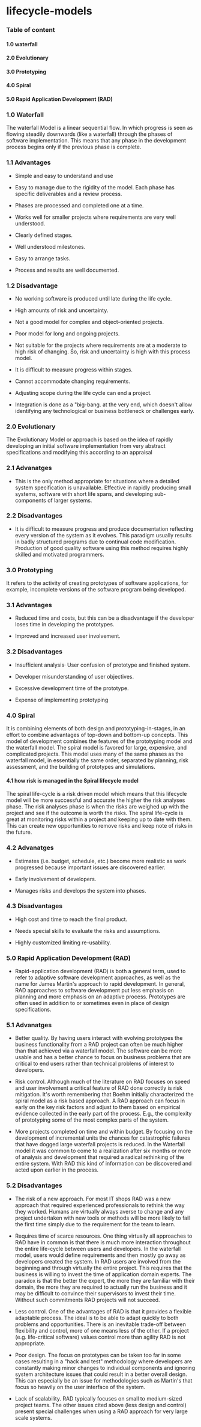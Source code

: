 # lifecycle-models
### Table of content
#### 1.0 waterfall
#### 2.0 Evolutionary
#### 3.0 Prototyping
#### 4.0 Spiral
#### 5.0 Rapid Application Development (RAD)

### 1.0 Waterfall
   The waterfall Model is a linear sequential flow. In which progress is seen as flowing steadily downwards (like a waterfall) through the phases of software implementation. This means that any phase in the development process begins only if the previous phase is complete.
    
   ### 1.1 Advantages
     
   - Simple and easy to understand and use

   - Easy to manage due to the rigidity of the model. Each phase has specific deliverables and a review process.

   - Phases are processed and completed one at a time.

   - Works well for smaller projects where requirements are very well understood.

   - Clearly defined stages.

   - Well understood milestones.

   - Easy to arrange tasks.

   - Process and results are well documented.
    
  ### 1.2 Disadvantage
     
   - No working software is produced until late during the life cycle.

   - High amounts of risk and uncertainty.

   - Not a good model for complex and object-oriented projects.

   - Poor model for long and ongoing projects.

   - Not suitable for the projects where requirements are at a moderate to high risk of changing. So, risk and uncertainty is high with        this process model.
   
   - It is difficult to measure progress within stages.

   - Cannot accommodate changing requirements.

   - Adjusting scope during the life cycle can end a project.

   - Integration is done as a "big-bang. at the very end, which doesn't allow identifying any technological or business bottleneck or      challenges early.
   
### 2.0 Evolutionary
The Evolutionary Model or approach is based on the idea of rapidly developing an initial software implementation from very abstract specifications and modifying this according to an appraisal

### 2.1 Advanatges
- This is the only method appropriate for situations where a detailed system specification is unavailable. Effective in rapidly producing small systems, software with short life spans, and developing sub-components of larger systems.

### 2.2 Disadvantages
- It is difficult to measure progress and produce documentation reflecting every version of the system as it evolves. This paradigm usually results in badly structured programs due to continual code modification. Production of good quality software using this method requires highly skilled and motivated programmers.

### 3.0 Prototyping
   It refers to the activity of creating prototypes of software applications, for example, incomplete versions of the software program being developed.
    
 ### 3.1 Advantages
    
   - Reduced time and costs, but this can be a disadvantage if the developer loses time in developing the prototypes.
    
   - Improved and increased user involvement.
    
 ### 3.2 Disadvantages
    
   - Insufficient analysis· User confusion of prototype and finished system.
    
   - Developer misunderstanding of user objectives.
    
   - Excessive development time of the prototype.
    
   - Expense of implementing prototyping
    
### 4.0 Spiral
It is combining elements of both design and prototyping-in-stages, in an effort to combine advantages of top-down and bottom-up concepts. This model of development combines the features of the prototyping model and the waterfall model. The spiral model is favored for large, expensive, and complicated projects. This model uses many of the same phases as the waterfall model, in essentially the same order, separated by planning, risk assessment, and the building of prototypes and simulations.

#### 4.1 how risk is managed in the Spiral lifecycle model
The spiral life-cycle is a risk driven model which means that this lifecycle model will be more successful and accurate the higher the risk analyses phase. The risk analyses phase is when the risks are weighed up with the project and see if the outcome is worth the risks. The spiral life-cycle is great at monitoring risks within a project and keeping up to date with them. This can create new opportunities to remove risks and keep note of risks in the future.

### 4.2 Advanatges
- Estimates (i.e. budget, schedule, etc.) become more realistic as work progressed because important issues are discovered earlier.

- Early involvement of developers.

- Manages risks and develops the system into phases.

### 4.3 Disadvantages
- High cost and time to reach the final product.

- Needs special skills to evaluate the risks and assumptions.

- Highly customized limiting re-usability.

### 5.0 Rapid Application Development (RAD)
- Rapid-application development (RAD) is both a general term, used to refer to adaptive software development approaches, as well as the name for James Martin's approach to rapid development. In general, RAD approaches to software development put less emphasis on planning and more emphasis on an adaptive process. Prototypes are often used in addition to or sometimes even in place of design specifications.

### 5.1 Advanatges
- Better quality. By having users interact with evolving prototypes the business functionality from a RAD project can often be much higher than that achieved via a waterfall model. The software can be more usable and has a better chance to focus on business problems that are critical to end users rather than technical problems of interest to developers.

- Risk control. Although much of the literature on RAD focuses on speed and user involvement a critical feature of RAD done correctly is risk mitigation. It's worth remembering that Boehm initially characterized the spiral model as a risk based approach. A RAD approach can focus in early on the key risk factors and adjust to them based on empirical evidence collected in the early part of the process. E.g., the complexity of prototyping some of the most complex parts of the system.

- More projects completed on time and within budget. By focusing on the development of incremental units the chances for catastrophic failures that have dogged large waterfall projects is reduced. In the Waterfall model it was common to come to a realization after six months or more of analysis and development that required a radical rethinking of the entire system. With RAD this kind of information can be discovered and acted upon earlier in the process.

### 5.2 Disadvantages
- The risk of a new approach. For most IT shops RAD was a new approach that required experienced professionals to rethink the way they worked. Humans are virtually always averse to change and any project undertaken with new tools or methods will be more likely to fail the first time simply due to the requirement for the team to learn.

- Requires time of scarce resources. One thing virtually all approaches to RAD have in common is that there is much more interaction throughout the entire life-cycle between users and developers. In the waterfall model, users would define requirements and then mostly go away as developers created the system. In RAD users are involved from the beginning and through virtually the entire project. This requires that the business is willing to invest the time of application domain experts. The paradox is that the better the expert, the more they are familiar with their domain, the more they are required to actually run the business and it may be difficult to convince their supervisors to invest their time. Without such commitments RAD projects will not succeed.

- Less control. One of the advantages of RAD is that it provides a flexible adaptable process. The ideal is to be able to adapt quickly to both problems and opportunities. There is an inevitable trade-off between flexibility and control, more of one means less of the other. If a project (e.g. life-critical software) values control more than agility RAD is not appropriate.

- Poor design. The focus on prototypes can be taken too far in some cases resulting in a "hack and test" methodology where developers are constantly making minor changes to individual components and ignoring system architecture issues that could result in a better overall design. This can especially be an issue for methodologies such as Martin's that focus so heavily on the user interface of the system.

- Lack of scalability. RAD typically focuses on small to medium-sized project teams. The other issues cited above (less design and control) present special challenges when using a RAD approach for very large scale systems.
